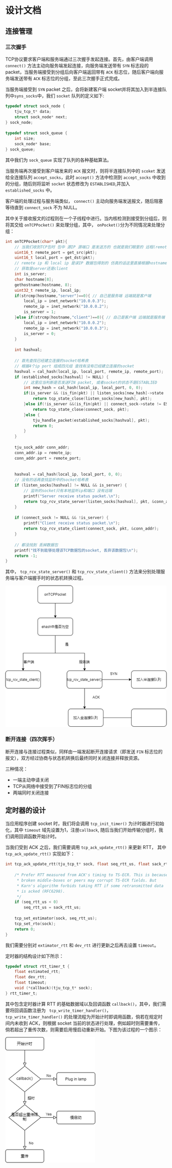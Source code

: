 # 设计文档
## 连接管理
### 三次握手

TCP协议要求客户端和服务端通过三次握手发起连接。首先，由客户端调用 `connect()` 方法主动向服务端发起连接，向服务端发送带有 `SYN` 标志段的 packet，当服务端接受到分组后向客户端返回带有 `ACK` 标志位，随后客户端向服务端发送带有 `ACK` 标志位的分组，至此三次握手正式完成。  
  
当服务端接受到 `SYN` packet 之后，会将新建客户端 socket并将其加入到半连接队列中`syns_socks`中，我们 `socket` 队列的定义如下:
```c
typedef struct sock_node {
    tju_tcp_t* data;
    struct sock_node* next;
} sock_node;

typedef struct sock_queue {
    int size;
    sock_node* base;
} sock_queue;
```
其中我们为 `sock_queue` 实现了队列的各种基础算法。   
   
当服务端再次接受到客户端发来的 `ACK` 报文时，则将半连接队列中的 `scoket` 发送给全连接队列 `accept_socks`，此时 `accept()` 方法中检测到 `accept_socks` 中收到的分组，随后则将监听 `socket` 状态修改为 `ESTABLISHED`,并加入 `established_socks` 中。   
   
客户端的处理过程与服务端类似， `connect()` 主动向服务端发送报文，随后阻塞等待直到 `connect_sock` 不为 NULL。  
   
其中关于接收报文的过程则在一个子线程中进行。当内核检测到接受到分组后，则将其交给 `onTCPPocket()` 来处理分组，其中， `onPocket()`分为不同情况来处理分组：
```c
int onTCPPocket(char* pkt){
    // 当我们收到TCP包时 包中 源IP 源端口 是发送方的 也就是我们眼里的 远程(remote) IP和端口
    uint16_t remote_port = get_src(pkt);
    uint16_t local_port = get_dst(pkt);
    // remote ip 和 local ip 是读IP 数据包得到的 仿真的话这里直接根据hostname判断
    // 获取是server还是client
    int is_server;
    char hostname[8];
    gethostname(hostname, 8);
    uint32_t remote_ip, local_ip;
    if(strcmp(hostname,"server")==0){ // 自己是服务端 远端就是客户端
        local_ip = inet_network("10.0.0.3");
        remote_ip = inet_network("10.0.0.2");
        is_server = 1;
    }else if(strcmp(hostname,"client")==0){ // 自己是客户端 远端就是服务端 
        local_ip = inet_network("10.0.0.2");
        remote_ip = inet_network("10.0.0.3");
        is_server = 0;
    }

    int hashval;

    // 首先查找已经建立连接的socket哈希表
    // 根据4个ip port 组成四元组 查找有没有已经建立连接的socket
    hashval = cal_hash(local_ip, local_port, remote_ip, remote_port);
    if (established_socks[hashval] != NULL) {
        // 这里应当判断是否发送FIN packet, 或者socket的状态不是ESTABLIED
        int new_hash = cal_hash(local_ip, local_port, 0, 0);
        if(is_server && (is_fin(pkt) || listen_socks[new_hash]->state != ESTABLISHED)) {
            return tcp_state_close(listen_socks[new_hash], pkt);
        }else if(!is_server &&(is_fin(pkt) || connect_sock->state != ESTABLISHED)) {
            return tcp_state_close(connect_sock, pkt);
        }else {
            tju_handle_packet(established_socks[hashval], pkt);
            return 0;
        }
    }

    tju_sock_addr conn_addr;
    conn_addr.ip = remote_ip;
    conn_addr.port = remote_port;
    

    hashval = cal_hash(local_ip, local_port, 0, 0);
    // 没有的话再查找监听中的socket哈希表
    if (listen_socks[hashval] != NULL && is_server) {
        // 监听的socket只有本地监听ip和端口 没有远端
        printf("Server receive status packet.\n");
        return tcp_rcv_state_server(listen_socks[hashval], pkt, &conn_addr);
    }

    if (connect_sock != NULL && !is_server) {
        printf("Client receive status packet.\n");
        return tcp_rcv_state_client(connect_sock, pkt, &conn_addr);
    }

    // 都没找到 丢掉数据包
    printf("找不到能够处理该TCP数据包的socket, 丢弃该数据包\n");
    return -1;
}
```
其中， `tcp_rcv_state_server()` 和 `tcp_rcv_state_client()` 方法来分别处理服务端与客户端握手时的状态机转换过程。
   
   
![](image/handshake.png)

### 断开连接（四次挥手）
断开连接与连接过程类似，同样由一端发起断开连接请求（即发送 `FIN` 标志位的报文），双方经过协商与状态机转换后最终同时关闭连接并释放资源。  

三种情况：
- 一端主动申请关闭
- TCP从网络中接受到了FIN标志位的分组
- 两端同时关闭连接

## 定时器的设计
当应用程序创建 socket 时，我们将会调用 `tcp_init_timer()` 为计时器进行初始化，其中 `timeout` 域先设置为1，注册`callback`, 随后当我们开始传输分组时，我们调用回调函数开始计时。  

当我们受到 ACK 之后，我们需要调用  `tcp_ack_update_rtt()` 来更新 RTT， 其中 `tcp_ack_update_rtt()` 实现如下：
```c
int tcp_ack_update_rtt(tju_tcp_t* sock, float seq_rtt_us, float sack_rtt_us) {

    /* Prefer RTT measured from ACK's timing to TS-ECR. This is because
	 * broken middle-boxes or peers may corrupt TS-ECR fields. But
	 * Karn's algorithm forbids taking RTT if some retransmitted data
	 * is acked (RFC6298).
	 */
	if (seq_rtt_us < 0)
		seq_rtt_us = sack_rtt_us;

    tcp_set_estimator(sock, seq_rtt_us);
    tcp_set_rto(sock);
    return 0;
}
```
我们需要分别对 `extimator_rtt` 和 `dev_rtt` 进行更新之后再去设置 `timeout`。

定时器的结构设计如下所示：
```c
typedef struct rtt_timer_t {
    float estimated_rtt;
    float dev_rtt;
    float timeout;
    void (*callback)(tju_tcp_t* sock);
} rtt_timer_t;
```
其中包含定时器计算 RTT 的基础数据域以及回调函数 `callback()`，其中，我们需要将回调函数注册为 ` tcp_write_timer_handler()`，`tcp_write_timer_handler()` 的处理流程为开始计时即调用函数，倘若在规定时间内未收到 ACK，则根据 socket 当前的状态进行处理，例如超时则需要重传，倘若超出了重传次数，则需要启用慢启动重新开始。下图为该过程的一个图示： 

![](image/timer.png)
